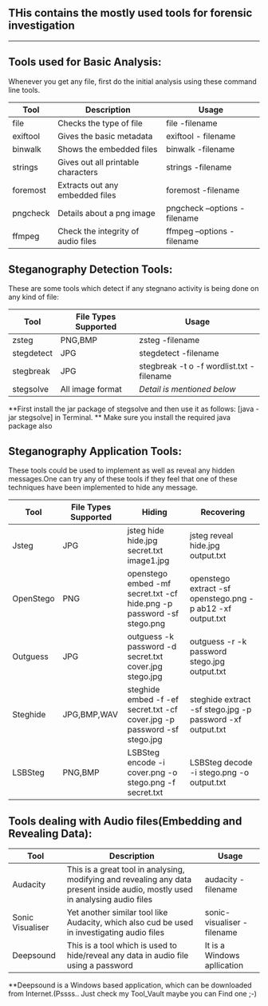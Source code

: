 
## THis contains the mostly used tools for forensic investigation
*****************************************************************
## Tools used for Basic Analysis:

Whenever you get any file, first do the initial analysis using these command line tools. 

|Tool|Description|Usage|
|-----|-------------|-------|
|file|Checks the type of file|file -filename|
|exiftool|Gives the basic metadata|exiftool - filename |
|binwalk|Shows the embedded files| binwalk -filename |
|strings | Gives out all printable characters | strings -filename |
|foremost | Extracts out any embedded files | foremost -filename |
|pngcheck | Details about a png image | pngcheck –options -filename |
|ffmpeg | Check the integrity of audio files | ffmpeg –options -filename |

## Steganography Detection Tools:

These are some tools which detect if any stegnano activity is being done on any kind of file:

| Tool | File Types Supported | Usage | 
|------|----------------------|-------|
|zsteg | PNG,BMP | zsteg -filename|
|stegdetect| JPG | stegdetect -filename |
|stegbreak | JPG | stegbreak -t o -f wordlist.txt -filename|
|stegsolve | All image format | *Detail is mentioned below* |

**First install the jar package of stegsolve and then use it as follows: [java -jar stegsolve] in Terminal. 
** Make sure you install the required java package also  

## Steganography Application Tools: 

These tools could be used to implement as well as reveal any hidden messages.One can try any of these tools if they feel that one of these techniques have been implemented to hide any message. 

| Tool | File Types Supported| Hiding | Recovering |
|------|---------------------|--------|------------|
|Jsteg | JPG |  jsteg hide hide.jpg secret.txt image1.jpg | jsteg reveal hide.jpg output.txt
|OpenStego| PNG | openstego embed -mf secret.txt -cf hide.png -p password -sf stego.png | openstego extract -sf openstego.png -p ab12 -xf output.txt|
|Outguess| JPG | outguess -k password -d secret.txt cover.jpg stego.jpg | outguess -r -k password stego.jpg output.txt |
|Steghide| JPG,BMP,WAV | steghide embed -f -ef secret.txt -cf cover.jpg -p password -sf stego.jpg | steghide extract -sf stego.jpg -p password -xf output.txt | 
|LSBSteg| PNG,BMP | LSBSteg encode -i cover.png -o stego.png -f secret.txt | LSBSteg decode -i stego.png -o output.txt |


## Tools dealing with Audio files(Embedding and Revealing Data):

| Tool | Description | Usage|
|------|-------------|------|
|Audacity| This is a great tool in analysing, modifying and revealing any data present inside audio, mostly used in analysing audio files| audacity -filename| 
|Sonic Visualiser| Yet another similar tool like Audacity, which also cud be used in investigating audio files| sonic-visualiser -filename|
|Deepsound| This is a tool which is used to hide/reveal any data in audio file using a password| It is a Windows apllication |

**Deepsound is a Windows based application, which can be downloaded from Internet.(Pssss.. Just check my Tool_Vault maybe you can Find one ;-) 








